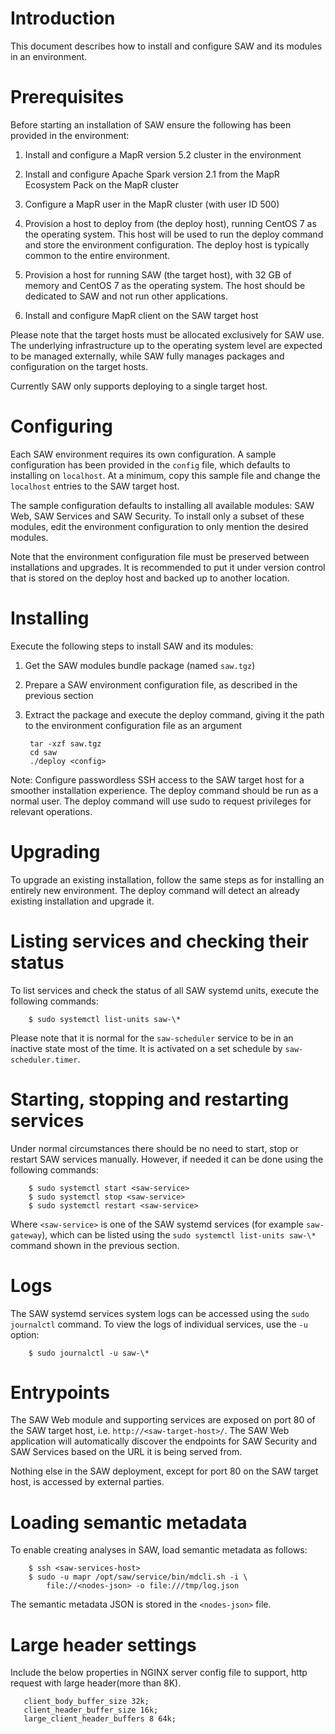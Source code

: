 # Introduction

This document describes how to install and configure SAW and its
modules in an environment.

# Prerequisites

Before starting an installation of SAW ensure the following has been
provided in the environment:

1. Install and configure a MapR version 5.2 cluster in the environment

2. Install and configure Apache Spark version 2.1 from the MapR
   Ecosystem Pack on the MapR cluster

3. Configure a MapR user in the MapR cluster (with user ID 500)

4. Provision a host to deploy from (the deploy host), running CentOS 7
   as the operating system.  This host will be used to run the deploy
   command and store the environment configuration.  The deploy host
   is typically common to the entire environment.

5. Provision a host for running SAW (the target host), with 32 GB of
   memory and CentOS 7 as the operating system.  The host should be
   dedicated to SAW and not run other applications.

6. Install and configure MapR client on the SAW target host

Please note that the target hosts must be allocated exclusively for
SAW use.  The underlying infrastructure up to the operating system
level are expected to be managed externally, while SAW fully manages
packages and configuration on the target hosts.

Currently SAW only supports deploying to a single target host.

# Configuring

Each SAW environment requires its own configuration.  A sample
configuration has been provided in the `config` file, which defaults
to installing on `localhost`.  At a minimum, copy this sample file and
change the `localhost` entries to the SAW target host.

The sample configuration defaults to installing all available modules:
SAW Web, SAW Services and SAW Security.  To install only a subset of
these modules, edit the environment configuration to only mention the
desired modules.

Note that the environment configuration file must be preserved between
installations and upgrades.  It is recommended to put it under version
control that is stored on the deploy host and backed up to another
location.

# Installing

Execute the following steps to install SAW and its modules:

1. Get the SAW modules bundle package (named `saw.tgz`)

2. Prepare a SAW environment configuration file, as described in the
   previous section

3. Extract the package and execute the deploy command, giving it the
   path to the environment configuration file as an argument

        tar -xzf saw.tgz
        cd saw
        ./deploy <config>

Note: Configure passwordless SSH access to the SAW target host for a
smoother installation experience.  The deploy command should be run as
a normal user.  The deploy command will use sudo to request privileges
for relevant operations.

# Upgrading

To upgrade an existing installation, follow the same steps as for
installing an entirely new environment.  The deploy command will
detect an already existing installation and upgrade it.

# Listing services and checking their status

To list services and check the status of all SAW systemd units,
execute the following commands:

        $ sudo systemctl list-units saw-\*

Please note that it is normal for the `saw-scheduler` service to be in
an inactive state most of the time.  It is activated on a set schedule
by `saw-scheduler.timer`.

# Starting, stopping and restarting services

Under normal circumstances there should be no need to start, stop or
restart SAW services manually.  However, if needed it can be done
using the following commands:

        $ sudo systemctl start <saw-service>
        $ sudo systemctl stop <saw-service>
        $ sudo systemctl restart <saw-service>

Where `<saw-service>` is one of the SAW systemd services (for example
`saw-gateway`), which can be listed using the `sudo systemctl
list-units saw-\*` command shown in the previous section.

# Logs

The SAW systemd services system logs can be accessed using the `sudo
journalctl` command.  To view the logs of individual services, use the
`-u` option:

        $ sudo journalctl -u saw-\*

# Entrypoints

The SAW Web module and supporting services are exposed on port 80 of
the SAW target host, i.e. `http://<saw-target-host>/`.  The SAW Web
application will automatically discover the endpoints for SAW Security
and SAW Services based on the URL it is being served from.

Nothing else in the SAW deployment, except for port 80 on the SAW
target host, is accessed by external parties.

# Loading semantic metadata

To enable creating analyses in SAW, load semantic metadata as follows:

        $ ssh <saw-services-host>
        $ sudo -u mapr /opt/saw/service/bin/mdcli.sh -i \
            file://<nodes-json> -o file:///tmp/log.json

The semantic metadata JSON is stored in the `<nodes-json>` file.

# Large header settings

Include the below properties in NGINX server config file to support, http request with large header(more than 8K).

       client_body_buffer_size 32k;
       client_header_buffer_size 16k;
       large_client_header_buffers 8 64k;
